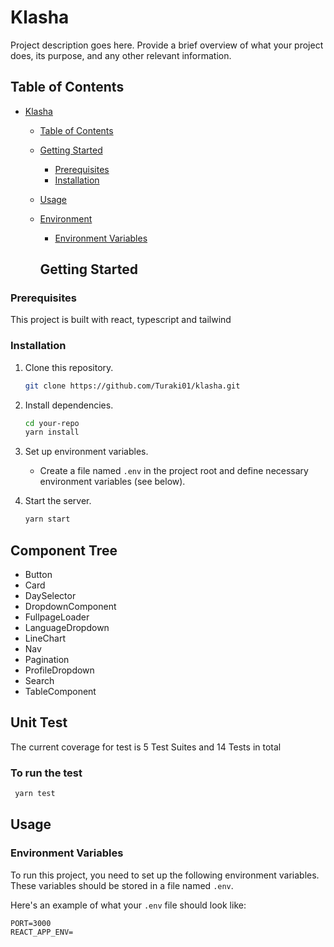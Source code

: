 # Klasha

Project description goes here. Provide a brief overview of what your project
does, its purpose, and any other relevant information.

## Table of Contents

- [Klasha](#klasha)

  - [Table of Contents](#table-of-contents)
  - [Getting Started](#getting-started)
    - [Prerequisites](#prerequisites)
    - [Installation](#installation)
  - [Usage](#usage)
  - [Environment](#environment)

    - [Environment Variables](#environment-variables)

    ## Getting Started

### Prerequisites

This project is built with react, typescript and tailwind

### Installation

1. Clone this repository.

   ```bash
   git clone https://github.com/Turaki01/klasha.git

   ```

2. Install dependencies.

   ```bash
   cd your-repo
   yarn install
   ```

3. Set up environment variables.

   - Create a file named `.env` in the project root and define necessary
     environment variables (see below).

4. Start the server.

   ```bash
   yarn start
   ```

## Component Tree

- Button
- Card
- DaySelector
- DropdownComponent
- FullpageLoader
- LanguageDropdown
- LineChart
- Nav
- Pagination
- ProfileDropdown
- Search
- TableComponent

## Unit Test

The current coverage for test is 5 Test Suites and 14 Tests in total

### To run the test

```bash
 yarn test
```

## Usage

### Environment Variables

To run this project, you need to set up the following environment variables.
These variables should be stored in a file named `.env`.

Here's an example of what your `.env` file should look like:

```env
PORT=3000
REACT_APP_ENV=
```
